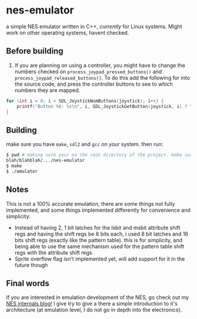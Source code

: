 # nes-emulator

a simple NES emulator written in C++, _currently_ for Linux systems.
Might work on other operating systems, havent checked.

## Before building

1. If you are planning on using a controller, you might have to change the numbers checked on `process_joypad_pressed_buttons()` and `process_joypad_released_buttons()`. To do this add the following for into the source code, and press the controller buttons to see to which numbers they are mapped.

```cpp
for (int i = 0; i < SDL_JoystickNumButtons(joystick); i++) {
    printf("Button %d: %s\n", i, SDL_JoystickGetButton(joystick, i) ? "pressed" : "not pressed");
}
```

## Building

make sure you have `make`, `sdl2` and `gcc` on your system.
then run:

```bash
$ pwd # making sure your on the root directory of the project. make sure `/nes-emulator` is the last directory 
blah/blahblah/.../nes-emulator
$ make
$ ./emulator
```

## Notes

This is not a 100% accurate emulation, there are some things not fully implemented, and some things implemented differently for convenience and simplicity:

- Instead of having 2, 1 bit latches for the lsbit and msbit attribute shift regs and having the shift regs be 8 bits each, i used 8 bit latches and 16 bits shift regs (exactly like the pattern table).
this is for simplicity, and being able to use the same mechanism used for the pattern table shift regs with the attribute shift regs.
- Sprite overflow flag isn't implemented yet, will add support for it in the future though

## Final words

If you are interested in emulation development of the NES, go check out my [NES internals blog!](https://roeegg2.github.io/nes-internals-blog) I give try to give a there a simple introduction to it's architecture (at emulation level, I do not go in depth into the electronics).

